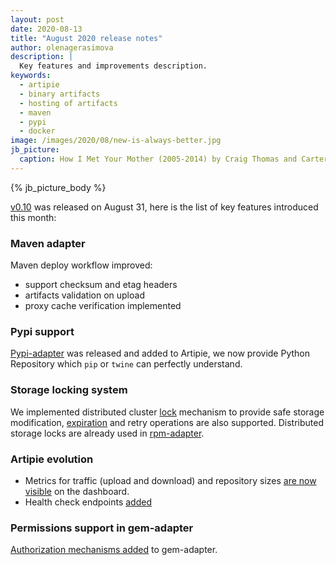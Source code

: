 ```yaml
---
layout: post
date: 2020-08-13
title: "August 2020 release notes"
author: olenagerasimova
description: |
  Key features and improvements description.
keywords:
  - artipie
  - binary artifacts
  - hosting of artifacts
  - maven
  - pypi
  - docker
image: /images/2020/08/new-is-always-better.jpg
jb_picture:
  caption: How I Met Your Mother (2005-2014) by Craig Thomas and Carter Bays
---
```


{% jb_picture_body %}

[v0.10](https://github.com/artipie/artipie/releases/tag/0.10) was released on August 31, 
here is the list of key features introduced this month:

### Maven adapter
Maven deploy workflow improved:
- support checksum and etag headers
- artifacts validation on upload
- proxy cache verification implemented

### Pypi support
[Pypi-adapter](https://github.com/artipie/pypi-adapter) was released and added to Artipie, we
now provide Python Repository which `pip` or `twine` can perfectly understand.

### Storage locking system
We implemented distributed cluster [lock](https://github.com/artipie/asto/issues/214) mechanism 
to provide safe storage modification, [expiration](https://github.com/artipie/asto/issues/231) 
and retry operations are also supported. 
Distributed storage locks are already used in 
[rpm-adapter](https://github.com/artipie/rpm-adapter/issues/340).

### Artipie evolution
- Metrics for traffic (upload and download) and repository sizes 
[are now visible](https://github.com/artipie/artipie/issues/425) on the dashboard.
- Health check endpoints [added](https://github.com/artipie/artipie/issues/425)

### Permissions support in gem-adapter
[Authorization mechanisms added](https://github.com/artipie/gem-adapter/issues/45) 
to gem-adapter.